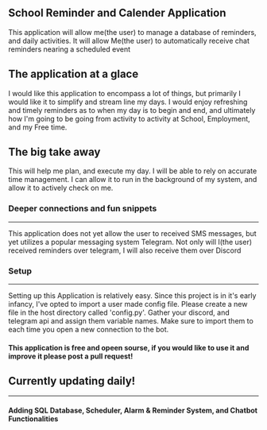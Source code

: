 ## School Reminder and Calender Application

This application will allow me(the user) to manage a database of reminders, and daily activities. It will allow Me(the user) to automatically receive chat reminders nearing a scheduled event


## The application at a glace

I would like this application to encompass a lot of things, but primarily I would like it to simplify and stream line my days. I would enjoy refreshing and timely reminders as to when my day is to begin and end, and ultimately how I'm going to be going from activity to activity at School, Employment, and my Free time.

## The big take away

This will help me plan, and execute my day. I will be able to rely on accurate time management. I can allow it to run in the background of my system, and allow it to actively check on me.

### Deeper connections and fun snippets
---
This application does not yet allow the user to received SMS messages,
but yet utilizes a popular messaging system Telegram. Not only will I(the user) received reminders over telegram, I will also receive them over Discord

### Setup
---
Setting up this Application is relatively easy. Since this project is in it's early infancy, I've opted to import a user made config file. Please create a new file in the host directory called 'config.py'. Gather your discord, and telegram api and assign them variable names. Make sure to import them to each time you open a new connection to the bot. 

####

#### This application is free and opeen sourse, if you would like to use it and improve it please post a pull request!


## Currently updating daily! 
***
#### Adding SQL Database, Scheduler, Alarm & Reminder System, and Chatbot Functionalities